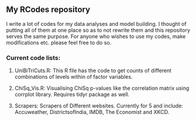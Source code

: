## My RCodes repository

I write a lot of codes for my data analyses and model building. I thought of putting all of them at one place so as to not rewrite them and this repository serves the same purpose. For anyone who wishes to use my codes, make modifications etc. please feel free to do so.

### Current code lists:

1. UniBiTriCuts.R:  This R file has the code to get counts of different combinations of levels within of factor variables. 

2. ChiSq_Vis.R: Visualising ChiSq p-values like the correlation matrix using corrplot library. Requires tidyr package as well.

3. Scrapers: Scrapers of Different websites. Currently for 5 and include: Accuweather, DistrictsofIndia, IMDB, The Economist and XKCD.